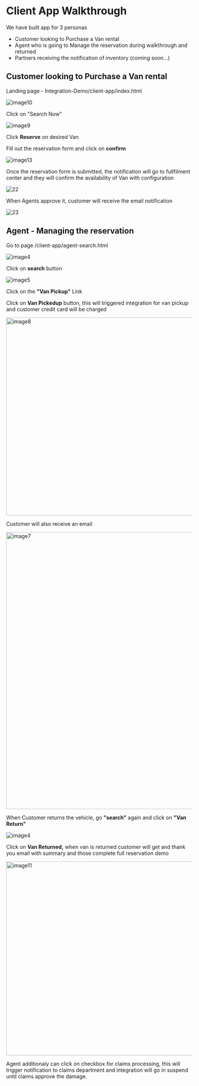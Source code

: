 # Client App Walkthrough

We have built app for 3 personas

- Customer looking to Purchase a Van rental
- Agent who is going to Manage the reservation during walkthrough and returned
- Partners receiving the notification of inventory (coming soon…)

## Customer looking to Purchase a Van rental

Landing page - Integration-Demo/client-app/index.html

![image10](https://user-images.githubusercontent.com/93729562/210857426-1fc751b6-6629-4843-83f0-10c9234ebbec.png)


Click on "Search Now"


![image9](https://user-images.githubusercontent.com/93729562/210857450-cdbad29d-23de-4dd7-8703-e4fcfc343d5b.png)


Click **Reserve** on desired Van


Fill out the reservation form and click on **confirm**

![image13](https://user-images.githubusercontent.com/93729562/210857497-7721ae21-b4a0-4f71-b6e3-84307fc01b22.png)


Once the reservation form is submitted, the notification will go to fullfilment center and they will confirm the availability of Van with configuration

![22](https://user-images.githubusercontent.com/93729562/210857915-8eb9ba73-48ec-4047-8659-e9e71ecc0e1a.jpg)


When Agents approve it, customer will receive the email notification

![23](https://user-images.githubusercontent.com/93729562/210858068-206ef3f8-54f7-417a-bf08-36fa63c47a31.jpg)


## Agent - Managing the reservation

Go to page /client-app/agent-search.html

![image4](https://user-images.githubusercontent.com/93729562/210858249-05df761e-9e3c-49c3-b1a5-b8454505ab43.png)


Click on **search** button

![image5](https://user-images.githubusercontent.com/93729562/210858326-e4e8deb1-4f5a-4552-92d3-cbb83d8dab98.png)


Click on the **"Van Pickup"** Link

Click on **Van Pickedup** button, this will triggered integration for van pickup and customer credit card will be charged

<img width="533" alt="image8" src="https://user-images.githubusercontent.com/93729562/210858404-759e8613-9267-4752-a0af-f2c1d5686d94.png">

Customer will also receive an email

<img width="746" alt="image7" src="https://user-images.githubusercontent.com/93729562/210858958-5887f423-9659-4307-9f12-25549de064f5.png">

When Customer returns the vehicle, go **"search"** again and click on **"Van Return"**

![image4](https://user-images.githubusercontent.com/93729562/210858249-05df761e-9e3c-49c3-b1a5-b8454505ab43.png)


Click on **Van Returned,** when van is returned customer will get and thank you email with summary and those complete full reservation demo

<img width="522" alt="image11" src="https://user-images.githubusercontent.com/93729562/210858667-093c0d37-56b3-43be-8dfd-380e5faf91e8.png">

Agent additionaly can click on checkbox for claims processing, this will trigger notification to claims department and integration will go in suspend until claims approve the damage.
